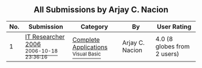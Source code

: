 ﻿<div align="center">

## All Submissions by Arjay C\. Nacion

</div>

No.  | Submission | Category | By   | User Rating
---- | ---------- | -------- | ---- | -----------
1 | [IT Researcher 2006<br /><sup>2006-10-18 23:36:16</sup>](https://github.com/Planet-Source-Code/arjay-c-nacion-it-researcher-2006__1-66844) | [Complete Applications<br /><sup>Visual Basic</sup>](../ByCategory/complete-applications__1-27.md) | Arjay C\. Nacion | 4.0 (8 globes from 2 users)

